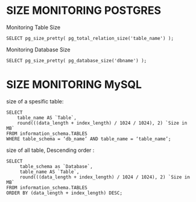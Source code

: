 # SIZE MONITORING POSTGRES
Monitoring Table Size
```
SELECT pg_size_pretty( pg_total_relation_size('table_name') );
```

Monitoring Database Size
```
SELECT pg_size_pretty( pg_database_size('dbname') );
```


# SIZE MONITORING MySQL

size of a spesific table:
```
SELECT 
    table_name AS `Table`, 
    round(((data_length + index_length) / 1024 / 1024), 2) `Size in MB` 
FROM information_schema.TABLES 
WHERE table_schema = ‘db_name’ AND table_name = ‘table_name’;
```

size of all table, Descending order :
```
SELECT 
     table_schema as `Database`, 
     table_name AS `Table`, 
     round(((data_length + index_length) / 1024 / 1024), 2) `Size in MB` 
FROM information_schema.TABLES 
ORDER BY (data_length + index_length) DESC;
```
